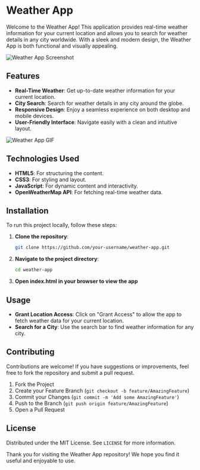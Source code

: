 # Weather App

Welcome to the Weather App! This application provides real-time weather information for your current location and allows you to search for weather details in any city worldwide. With a sleek and modern design, the Weather App is both functional and visually appealing.

![Weather App Screenshot]()

## Features

- **Real-Time Weather**: Get up-to-date weather information for your current location.
- **City Search**: Search for weather details in any city around the globe.
- **Responsive Design**: Enjoy a seamless experience on both desktop and mobile devices.
- **User-Friendly Interface**: Navigate easily with a clean and intuitive layout.

![Weather App GIF](path/to/your/animated.gif)

## Technologies Used

- **HTML5**: For structuring the content.
- **CSS3**: For styling and layout.
- **JavaScript**: For dynamic content and interactivity.
- **OpenWeatherMap API**: For fetching real-time weather data.

## Installation

To run this project locally, follow these steps:

1. **Clone the repository**:
   ```bash
   git clone https://github.com/your-username/weather-app.git

2. **Navigate to the project directory**:
   ```bash
   cd weather-app
3. **Open index.html in your browser to view the app**

## Usage

- **Grant Location Access**: Click on "Grant Access" to allow the app to fetch weather data for your current location.
- **Search for a City**: Use the search bar to find weather information for any city.

## Contributing

Contributions are welcome! If you have suggestions or improvements, feel free to fork the repository and submit a pull request.

1. Fork the Project
2. Create your Feature Branch (`git checkout -b feature/AmazingFeature`)
3. Commit your Changes (`git commit -m 'Add some AmazingFeature'`)
4. Push to the Branch (`git push origin feature/AmazingFeature`)
5. Open a Pull Request

## License

Distributed under the MIT License. See `LICENSE` for more information.




Thank you for visiting the Weather App repository! We hope you find it useful and enjoyable to use.




